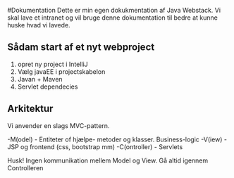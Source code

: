 #Dokumentation
Dette er min egen dokukmentation af Java Webstack. 
Vi skal lave et intranet og vil bruge denne dokumentation til 
bedre at kunne huske hvad vi lavede.

## Sådam start af et nyt webproject

1. opret ny project i IntelliJ
2. Vælg javaEE i projectskabelon
3. Javan + Maven
4. Servlet dependecies
 
## Arkitektur

Vi anvender en slags MVC-pattern.

-M(odel) - Entiteter of hjælpe- metoder og klasser. Business-logic
-V(iew) - JSP og frontend (css, bootstrap mm)
-C(ontroller) - Servlets

Husk! Ingen kommunikation mellem Model og View. Gå altid 
igennem Controlleren

